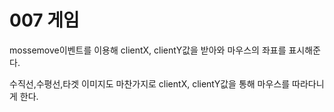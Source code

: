 # 007 게임


mossemove이벤트를 이용해 clientX, clientY값을 받아와 마우스의 좌표를 표시해준다.

수직선,수평선,타겟 이미지도 마찬가지로 clientX, clientY값을 통해 마우스를 따라다니게 한다.
